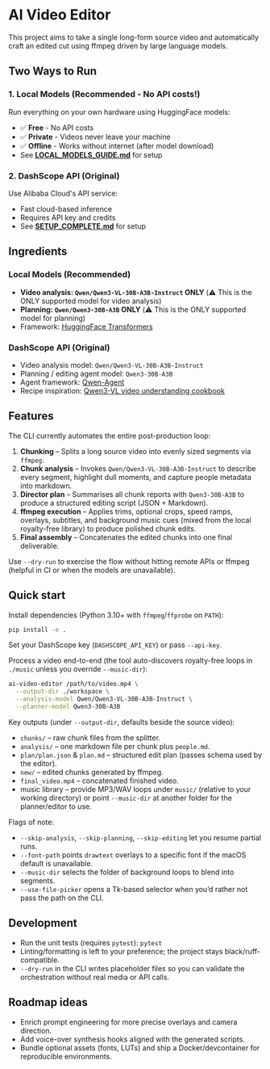 # AI Video Editor

This project aims to take a single long-form source video and automatically craft an edited cut using ffmpeg driven by large language models.

## Two Ways to Run

### 1. **Local Models** (Recommended - No API costs!)
Run everything on your own hardware using HuggingFace models:
- ✅ **Free** - No API costs
- ✅ **Private** - Videos never leave your machine
- ✅ **Offline** - Works without internet (after model download)
- See **[LOCAL_MODELS_GUIDE.md](LOCAL_MODELS_GUIDE.md)** for setup

### 2. **DashScope API** (Original)
Use Alibaba Cloud's API service:
- Fast cloud-based inference
- Requires API key and credits
- See **[SETUP_COMPLETE.md](SETUP_COMPLETE.md)** for setup

## Ingredients

### Local Models (Recommended)
- **Video analysis: `Qwen/Qwen3-VL-30B-A3B-Instruct` ONLY** (⚠️ This is the ONLY supported model for video analysis)
- **Planning: `Qwen/Qwen3-30B-A3B` ONLY** (⚠️ This is the ONLY supported model for planning)
- Framework: [HuggingFace Transformers](https://huggingface.co/docs/transformers)

### DashScope API (Original)
- Video analysis model: `Qwen/Qwen3-VL-30B-A3B-Instruct`
- Planning / editing agent model: `Qwen3-30B-A3B`
- Agent framework: [Qwen-Agent](https://github.com/QwenLM/Qwen-Agent)
- Recipe inspiration: [Qwen3-VL video understanding cookbook](https://github.com/QwenLM/Qwen3-VL/blob/main/cookbooks/video_understanding.ipynb)

## Features

The CLI currently automates the entire post-production loop:

1. **Chunking** – Splits a long source video into evenly sized segments via `ffmpeg`.
2. **Chunk analysis** – Invokes `Qwen/Qwen3-VL-30B-A3B-Instruct` to describe every segment, highlight dull moments, and capture people metadata into markdown.
3. **Director plan** – Summarises all chunk reports with `Qwen3-30B-A3B` to produce a structured editing script (JSON + Markdown).
4. **ffmpeg execution** – Applies trims, optional crops, speed ramps, overlays, subtitles, and background music cues (mixed from the local royalty-free library) to produce polished chunk edits.
5. **Final assembly** – Concatenates the edited chunks into one final deliverable.

Use `--dry-run` to exercise the flow without hitting remote APIs or ffmpeg (helpful in CI or when the models are unavailable).

## Quick start

Install dependencies (Python 3.10+ with `ffmpeg`/`ffprobe` on `PATH`):

```bash
pip install -e .
```

Set your DashScope key (`DASHSCOPE_API_KEY`) or pass `--api-key`.

Process a video end-to-end (the tool auto-discovers royalty-free loops in `./music` unless you override `--music-dir`):

```bash
ai-video-editor /path/to/video.mp4 \
  --output-dir ./workspace \
  --analysis-model Qwen/Qwen3-VL-30B-A3B-Instruct \
  --planner-model Qwen3-30B-A3B
```

Key outputs (under `--output-dir`, defaults beside the source video):

- `chunks/` – raw chunk files from the splitter.
- `analysis/` – one markdown file per chunk plus `people.md`.
- `plan/plan.json` & `plan.md` – structured edit plan (passes schema used by the editor).
- `new/` – edited chunks generated by ffmpeg.
- `final_video.mp4` – concatenated finished video.
- music library – provide MP3/WAV loops under `music/` (relative to your working directory) or point `--music-dir` at another folder for the planner/editor to use.

Flags of note:

- `--skip-analysis`, `--skip-planning`, `--skip-editing` let you resume partial runs.
- `--font-path` points `drawtext` overlays to a specific font if the macOS default is unavailable.
- `--music-dir` selects the folder of background loops to blend into segments.
- `--use-file-picker` opens a Tk-based selector when you’d rather not pass the path on the CLI.

## Development

- Run the unit tests (requires `pytest`): `pytest`
- Linting/formatting is left to your preference; the project stays black/ruff-compatible.
- `--dry-run` in the CLI writes placeholder files so you can validate the orchestration without real media or API calls.

## Roadmap ideas

- Enrich prompt engineering for more precise overlays and camera direction.
- Add voice-over synthesis hooks aligned with the generated scripts.
- Bundle optional assets (fonts, LUTs) and ship a Docker/devcontainer for reproducible environments.
